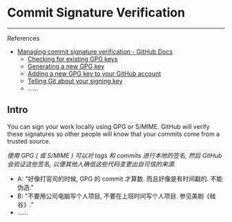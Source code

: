 # Commit Signature Verification

---

References

-   [Managing commit signature verification - GitHub Docs](https://docs.github.com/en/authentication/managing-commit-signature-verification)
    -   [Checking for existing GPG keys](https://docs.github.com/en/authentication/managing-commit-signature-verification/checking-for-existing-gpg-keys)
    -   [Generating a new GPG key](https://docs.github.com/en/authentication/managing-commit-signature-verification/generating-a-new-gpg-key)
    -   [Adding a new GPG key to your GitHub account](https://docs.github.com/en/authentication/managing-commit-signature-verification/adding-a-new-gpg-key-to-your-github-account)
    -   [Telling Git about your signing key](https://docs.github.com/en/authentication/managing-commit-signature-verification/telling-git-about-your-signing-key)
    -   ……

## Intro

You can sign your work locally using GPG or S/MIME. GitHub will verify these signatures so other people will know that your commits come from a trusted source.

_使用 GPG ( 或 S/MIME ) 可以对 tags 和 commits 进行本地的签名, 然后 GitHub 会验证这些签名, 以便其他人确信这些代码变更出自可信的来源._

-   A: "好像打官司的时候, GPG 的 commit 才算数. 而且好像是有时间戳的. 不能伪造."
-   B: "不要用公司电脑写个人项目, 不要在上班时间写个人项目. 参见美剧《硅谷》."
-   ……
